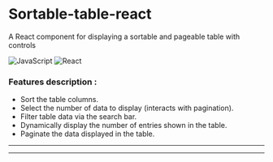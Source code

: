 # Sortable-table-react

A React component for displaying a sortable and pageable table with controls

![JavaScript](https://img.shields.io/badge/Language-JavaScript-f7df1e)
![React](https://img.shields.io/badge/Framework-React-5ed3f3)

### Features description :

- Sort the table columns.
- Select the number of data to display (interacts with pagination).
- Filter table data via the search bar.
- Dynamically display the number of entries shown in the table.
- Paginate the data displayed in the table.

---

---
